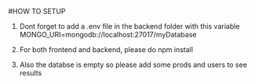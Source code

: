 #HOW TO SETUP

1. Dont forget to add a .env file in the backend folder with this variable
   MONGO_URI=mongodb://localhost:27017/myDatabase

2. For both frontend and backend, please do
   npm install

3. Also the databse is empty so please add some prods and users to see results
